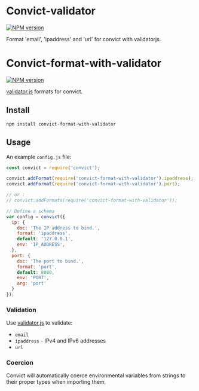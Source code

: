 # Convict-validator

[![NPM version](http://img.shields.io/npm/v/convict-format-with-validator.svg)](https://www.npmjs.org/package/convict-format-with-validator)

Format 'email', 'ipaddress' and 'url' for convict with validatorjs.

# Convict-format-with-validator

[![NPM version](http://img.shields.io/npm/v/convict-format-with-validator.svg)](https://www.npmjs.org/package/convict-format-with-validator)

[validator.js](https://github.com/validatorjs/validator.js) formats for convict.


## Install

```shellsession
npm install convict-format-with-validator
```


## Usage

An example `config.js` file:

```javascript
const convict = require('convict');

convict.addFormat(require('convict-format-with-validator').ipaddress);
convict.addFormat(require('convict-format-with-validator').port);

// or :
// convict.addFormats(require('convict-format-with-validator'));

// Define a schema
var config = convict({
  ip: {
    doc: 'The IP address to bind.',
    format: 'ipaddress',
    default: '127.0.0.1',
    env: 'IP_ADDRESS',
  },
  port: {
    doc: 'The port to bind.',
    format: 'port',
    default: 8080,
    env: 'PORT',
    arg: 'port'
  }
});
```

### Validation

Use [validator.js](https://github.com/chriso/node-validator#list-of-validation-methods) to validate:

* `email`
* `ipaddress` - IPv4 and IPv6 addresses
* `url`

### Coercion

Convict will automatically coerce environmental variables from strings to their proper types when importing them.

